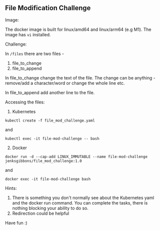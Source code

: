 File Modification Challenge
--
  
Image:  
  
The docker image is built for linux/amd64 and linux/arm64 (e.g M1).  The 
image has ```vi``` installed.
  
Challenge:  
  
In ```/files``` there are two files -  
  
1) file_to_change  
2) file_to_append  
  
In file_to_change change the text of the file.  The change can be anything - remove/add a character/word
or change the whole line etc.
  
In file_to_append add another line to the file.  
  
Accessing the files:  
  
1) Kubernetes  
  
```kubectl create -f file_mod_challenge.yaml```  
  
and  
  
```kubectl exec -it file-mod-challenge -- bash```  
  
2) Docker  
  
```docker run -d --cap-add LINUX_IMMUTABLE --name file-mod-challenge jenksgibbons/file_mod_challenge:1.0```  

and  

```docker exec -it file-mod-challenge bash```    
  
Hints:  
  
1) There is something you don't normally see about the Kubernetes yaml and the docker run command.  You can complete the tasks, there is nothing blocking your ability to do so.  
2) Redirection could be helpful  
  
Have fun :)  
